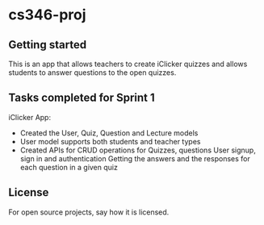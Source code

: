 # cs346-proj

## Getting started
This is an app that allows teachers to create iClicker quizzes and allows students to answer questions to the open quizzes.

## Tasks completed for Sprint 1
iClicker App:
- Created the User, Quiz, Question and Lecture models
- User model supports both students and teacher types
- Created APIs for 
   CRUD operations for Quizzes, questions
   User signup, sign in and authentication 
   Getting the answers and the responses for each question in a given quiz

## License
For open source projects, say how it is licensed.
